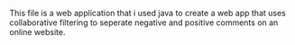 This file is a web application that i used java to create a web app that uses collaborative filtering to seperate negative and positive comments on an online website. 
